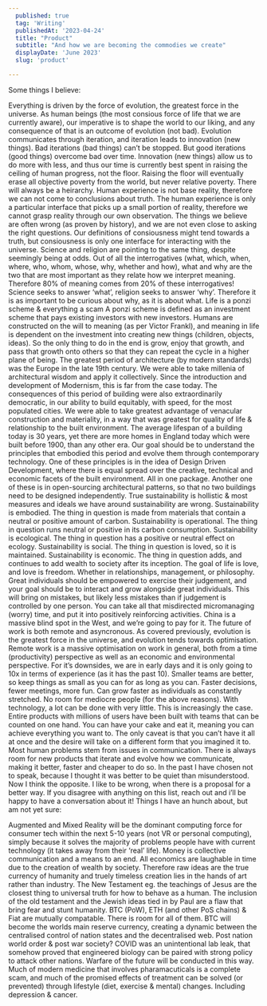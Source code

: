```yaml
---
  published: true
  tag: 'Writing'
  publishedAt: '2023-04-24'
  title: "Product"
  subtitle: "And how we are becoming the commodies we create"
  displayDate: 'June 2023'
  slug: 'product'

---
```


Some things I believe:

Everything is driven by the force of evolution, the greatest force in the universe.
As human beings (the most consious force of life that we are currently aware), our imperative is to shape the world to our liking, and any consequence of that is an outcome of evolution (not bad).
Evolution communicates through iteration, and iteration leads to innovation (new things). Bad iterations (bad things) can’t be stopped. But good iterations (good things) overcome bad over time.
Innovation (new things) allow us to do more with less, and thus our time is currently best spent in raising the ceiling of human progress, not the floor.
Raising the floor will eventually erase all objective poverty from the world, but never relative poverty. There will always be a heirarchy.
Human experience is not base reality, therefore we can not come to conclusions about truth.
The human experience is only a particular interface that picks up a small portion of reality, therefore we cannot grasp reality through our own observation.
The things we believe are often wrong (as proven by history), and we are not even close to asking the right questions.
Our definitions of consiousness might tend towards a truth, but consiousness is only one interface for interacting with the universe.
Science and religion are pointing to the same thing, despite seemingly being at odds.
Out of all the interrogatives (what, which, when, where, who, whom, whose, why, whether and how), what and why are the two that are most important as they relate how we interpret meaning.
Therefore 80% of meaning comes from 20% of these interrogatives!
Science seeks to answer ‘what’, religion seeks to answer ‘why’.
Therefore it is as important to be curious about why, as it is about what.
Life is a ponzi scheme & everything a scam
A ponzi scheme is defined as an investment scheme that pays existing investors with new investors.
Humans are constructed on the will to meaning (as per Victor Frankl), and meaning in life is dependent on the investment into creating new things (children, objects, ideas).
So the only thing to do in the end is grow, enjoy that growth, and pass that growth onto others so that they can repeat the cycle in a higher plane of being.
The greatest period of architecture (by modern standards) was the Europe in the late 19th century.
We were able to take millenia of architectural wisdom and apply it collectively. Since the introduction and development of Modernism, this is far from the case today.
The consequences of this period of building were also extraordinarily democratic, in our ability to build equitably, with speed, for the most populated cities.
We were able to take greatest advantage of venacular construction and materiality, in a way that was greatest for quality of life & relationship to the built environment.
The average lifespan of a building today is 30 years, yet there are more homes in England today which were built before 1900, than any other era.
Our goal should be to understand the principles that embodied this period and evolve them through contemporary technology.
One of these principles is in the idea of Design Driven Development, where there is equal spread over the creative, technical and economic facets of the built environment. All in one package.
Another one of these is in open-sourcing architectural patterns, so that no two buildings need to be designed independently.
True sustainability is hollistic & most measures and ideals we have around sustainability are wrong.
Sustainability is embodied. The thing in question is made from materials that contain a neutral or positive amount of carbon.
Sustainability is operational. The thing in question runs neutral or positive in its carbon consumption.
Sustainability is ecological. The thing in question has a positive or neutral effect on ecology.
Sustainability is social. The thing in question is loved, so it is maintained.
Sustainability is economic. The thing in question adds, and continues to add wealth to society after its inception.
The goal of life is love, and love is freedom. Whether in relationships, management, or philosophy.
Great individuals should be empowered to exercise their judgement, and your goal should be to interact and grow alongside great individuals.
This will bring on mistakes, but likely less mistakes than if judgement is controlled by one person.
You can take all that misdirected micromanaging (worry) time, and put it into positively reinforcing activities.
China is a massive blind spot in the West, and we’re going to pay for it.
The future of work is both remote and asyncronous.
As covered previously, evolution is the greatest force in the universe, and evolution tends towards optimisation.
Remote work is a massive optimisation on work in general, both from a time (productivity) perspective as well as an economic and environmental perspective.
For it’s downsides, we are in early days and it is only going to 10x in terms of experience (as it has the past 10).
Smaller teams are better, so keep things as small as you can for as long as you can.
Faster decisions, fewer meetings, more fun.
Can grow faster as individuals as constantly stretched.
No room for mediocre people (for the above reasons).
With technology, a lot can be done with very little. This is increasingly the case. Entire products with millions of users have been built with teams that can be counted on one hand.
You can have your cake and eat it, meaning you can achieve everything you want to.
The only caveat is that you can’t have it all at once and the desire will take on a different form that you imagined it to.
Most human problems stem from issues in communication.
There is always room for new products that iterate and evolve how we communicate, making it better, faster and cheaper to do so.
In the past I have chosen not to speak, because I thought it was better to be quiet than misunderstood. Now I think the opposite.
I like to be wrong, when there is a proposal for a better way.
If you disagree with anything on this list, reach out and i’ll be happy to have a conversation about it!
Things I have an hunch about, but am not yet sure:

Augmented and Mixed Reality will be the dominant computing force for consumer tech within the next 5-10 years (not VR or personal computing), simply because it solves the majority of problems people have with current technology (it takes away from their ‘real’ life).
Money is collective communication and a means to an end. All economics are laughable in time due to the creation of wealth by society. Therefore raw ideas are the true currency of humanity and truely timeless creation lies in the hands of art rather than industry.
The New Testament eg. the teachings of Jesus are the closest thing to universal truth for how to behave as a human. The inclusion of the old testament and the Jewish ideas tied in by Paul are a flaw that bring fear and stunt humanity.
BTC (PoW), ETH (and other PoS chains) & Fiat are mutually compatable. There is room for all of them.
BTC will become the worlds main reserve currency, creating a dynamic between the centralised control of nation states and the decentralised web. Post nation world order & post war society?
COVID was an unintentional lab leak, that somehow proved that engineered biology can be paired with strong policy to attack other nations. Warfare of the future will be conducted in this way.
Much of modern medicine that involves pharamacuticals is a complete scam, and much of the promised effects of treatment can be solved (or prevented) through lifestyle (diet, exercise & mental) changes. Including depression & cancer.

